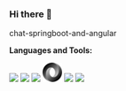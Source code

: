 ### Hi there 👋

chat-springboot-and-angular


**Languages and Tools:**  

<code><img height="35" src="https://alexlondon07.github.io/images/iconos/iconos-visual-studio-code.png"></code>
<code><img height="35" src="https://1.bp.blogspot.com/-7cuJb_EC5Fo/XSSHw25QPyI/AAAAAAAAC14/FLzWCcSH4HgZU0huCJEvZILdlS_YBq5XQCLcBGAs/s1600/java8-spring-boot-trypescript-angular.png"></code>
<code><img height="35" src="https://www.oracle.com/a/ocom/img/cb71-java-logo.png"></code>
<code><img height="35" src="https://raw.githubusercontent.com/github/explore/80688e429a7d4ef2fca1e82350fe8e3517d3494d/topics/json/json.png"></code>
<code><img height="35" src="https://victorroblesweb.es/wp-content/uploads/2016/11/mongodb.png"></code>
<code><img height="35" src="https://ugeek.github.io/blog/images-blog/git.png"></code>
